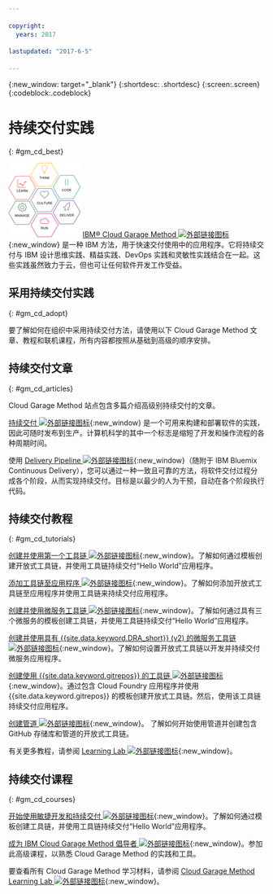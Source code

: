 ```yaml
---

copyright:
  years: 2017

lastupdated: "2017-6-5"

---
```

<!-- Copyright info at top of file: REQUIRED
    The copyright info is YAML content that must occur at the top of the MD file, before attributes are listed.
    It must be surrounded by 3 dashes.
    The value "years" can contain just one year or a two years separated by a comma. (years: 2014, 2016)
    Indentation as per the previous template must be preserved.
-->

{:new_window: target="_blank"}
{:shortdesc: .shortdesc}
{:screen:.screen}
{:codeblock:.codeblock}

# 持续交付实践
{: #gm_cd_best}

![Garage Method 阶段](images/garage_method_phases.png) [IBM&reg; Cloud Garage Method ![外部链接图标](../../icons/launch-glyph.svg "外部链接图标")](https://www.ibm.com/devops/method){:new_window} 是一种 IBM 方法，用于快速交付使用中的应用程序。它将持续交付与 IBM 设计思维实践、精益实践、DevOps 实践和灵敏性实践结合在一起。这些实践虽然致力于云，但也可让任何软件开发工作受益。


## 采用持续交付实践
{: #gm_cd_adopt}

要了解如何在组织中采用持续交付方法，请使用以下 Cloud Garage Method 文章、教程和联机课程，所有内容都按照从基础到高级的顺序安排。

## 持续交付文章
{: #gm_cd_articles}

Cloud Garage Method 站点包含多篇介绍高级别持续交付的文章。

[持续交付 ![外部链接图标](../../icons/launch-glyph.svg "外部链接图标")](https://www.ibm.com/devops/method/content/deliver/tool_continuous_delivery/){:new_window} 是一个可用来构建和部署软件的实践，因此可随时发布到生产。计算机科学的其中一个标志是缩短了开发和操作流程的各种周期时间。

使用 [Delivery Pipeline ![外部链接图标](../../icons/launch-glyph.svg "外部链接图标")](https://www.ibm.com/devops/method/content/deliver/tool_delivery_pipeline/){:new_window}（随附于 IBM Bluemix Continuous Delivery），您可以通过一种一致且可靠的方法，将软件交付过程分成各个阶段，从而实现持续交付。目标是以最少的人为干预，自动在各个阶段执行代码。

## 持续交付教程
{: #gm_cd_tutorials}

[创建并使用第一个工具链 ![外部链接图标](../../icons/launch-glyph.svg "外部链接图标")](https://www.ibm.com/devops/method/tutorials/tutorial_toolchain_flow){:new_window}。了解如何通过模板创建开放式工具链，并使用工具链持续交付“Hello World”应用程序。

[添加工具链至应用程序 ![外部链接图标](../../icons/launch-glyph.svg "外部链接图标")](https://www.ibm.com/devops/method/tutorials/tutorial_app_to_toolchain?=task1){:new_window}。了解如何添加开放式工具链至应用程序并使用工具链来持续交付应用程序。

[创建并使用微服务工具链 ![外部链接图标](../../icons/launch-glyph.svg "外部链接图标")](https://www.ibm.com/devops/method/tutorials/tutorial_toolchain_microservices){:new_window}。了解如何通过具有三个微服务的模板创建工具链，并使用工具链持续交付“Hello World”应用程序。

[创建并使用具有 {{site.data.keyword.DRA_short}} (v2) 的微服务工具链 ![外部链接图标](../../icons/launch-glyph.svg "外部链接图标")](https://www.ibm.com/devops/method/tutorials/tutorial_toolchain_microservices_cd?task=1){:new_window}。了解如何设置开放式工具链以开发并持续交付微服务应用程序。

[创建使用 {{site.data.keyword.gitrepos}} 的工具链 ![外部链接图标](../../icons/launch-glyph.svg "外部链接图标")](https://www.ibm.com/devops/method/tutorials/tutorial_toolchain_cfv2){:new_window}。通过包含 Cloud Foundry 应用程序并使用 {{site.data.keyword.gitrepos}} 的模板创建开放式工具链。然后，使用该工具链持续交付应用程序。

[创建管道 ![外部链接图标](../../icons/launch-glyph.svg "外部链接图标")](https://www.ibm.com/devops/method/tutorials/tutorial_first_pipeline){:new_window}。
了解如何开始使用管道并创建包含 GitHub 存储库和管道的开放式工具链。

有关更多教程，请参阅 [Learning Lab ![外部链接图标](../../icons/launch-glyph.svg "外部链接图标")](https://www.ibm.com/devops/method/category/courses){:new_window}。

## 持续交付课程
{: #gm_cd_courses}

[开始使用敏捷开发和持续交付 ![外部链接图标](../../icons/launch-glyph.svg "外部链接图标")](https://www.ibm.com/devops/method/content/course/get_started_agile_cd){:new_window}。了解如何通过模板创建工具链，并使用工具链持续交付“Hello World”应用程序。

[成为 IBM Cloud Garage Method 倡导者 ![外部链接图标](../../icons/launch-glyph.svg "外部链接图标")](https://www.ibm.com/devops/method/content/course/gm_advocate){:new_window}。参加此高级课程，以熟悉 Cloud Garage Method 的实践和工具。

要查看所有 Cloud Garage Method 学习材料，请参阅 [Cloud Garage Method Learning Lab ![外部链接图标](../../icons/launch-glyph.svg "外部链接图标")](https://www.ibm.com/devops/method/category/courses){:new_window}。
